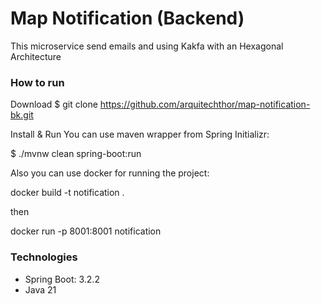 # Map Notification (Backend)
This microservice send emails and using Kakfa with an Hexagonal Architecture

### How to run

Download
$ git clone https://github.com/arquitechthor/map-notification-bk.git

Install & Run
You can use maven wrapper from Spring Initializr:

$ ./mvnw clean spring-boot:run

Also you can use docker for running the project:

docker build -t notification .

then

docker run -p 8001:8001 notification

### Technologies
- Spring Boot: 3.2.2
- Java 21